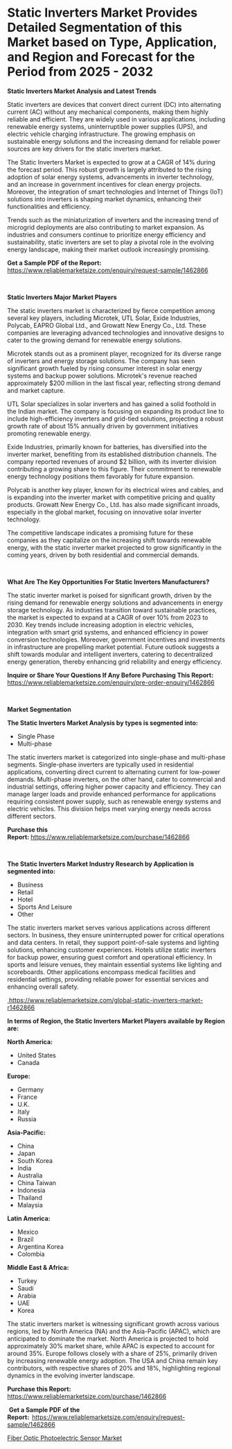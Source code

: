 <p><h1>Static Inverters Market Provides Detailed Segmentation of this Market based on Type, Application, and Region and Forecast for the Period from 2025 - 2032</h1></p><p><strong>Static Inverters Market Analysis and Latest Trends</strong></p>
<p><p>Static inverters are devices that convert direct current (DC) into alternating current (AC) without any mechanical components, making them highly reliable and efficient. They are widely used in various applications, including renewable energy systems, uninterruptible power supplies (UPS), and electric vehicle charging infrastructure. The growing emphasis on sustainable energy solutions and the increasing demand for reliable power sources are key drivers for the static inverters market.</p><p>The Static Inverters Market is expected to grow at a CAGR of 14% during the forecast period. This robust growth is largely attributed to the rising adoption of solar energy systems, advancements in inverter technology, and an increase in government incentives for clean energy projects. Moreover, the integration of smart technologies and Internet of Things (IoT) solutions into inverters is shaping market dynamics, enhancing their functionalities and efficiency.</p><p>Trends such as the miniaturization of inverters and the increasing trend of microgrid deployments are also contributing to market expansion. As industries and consumers continue to prioritize energy efficiency and sustainability, static inverters are set to play a pivotal role in the evolving energy landscape, making their market outlook increasingly promising.</p></p>
<p><strong>Get a Sample PDF of the Report:&nbsp;</strong> <a href="https://www.reliablemarketsize.com/enquiry/request-sample/1462866?utm_campaign=2295&utm_medium=2&utm_source=Github&utm_content=ia&utm_term=10022025&utm_id=static-inverters">https://www.reliablemarketsize.com/enquiry/request-sample/1462866</a></p>
<p>&nbsp;</p>
<p><strong>Static Inverters Major Market Players</strong></p>
<p><p>The static inverters market is characterized by fierce competition among several key players, including Microtek, UTL Solar, Exide Industries, Polycab, EAPRO Global Ltd., and Growatt New Energy Co., Ltd. These companies are leveraging advanced technologies and innovative designs to cater to the growing demand for renewable energy solutions.</p><p>Microtek stands out as a prominent player, recognized for its diverse range of inverters and energy storage solutions. The company has seen significant growth fueled by rising consumer interest in solar energy systems and backup power solutions. Microtek's revenue reached approximately $200 million in the last fiscal year, reflecting strong demand and market capture.</p><p>UTL Solar specializes in solar inverters and has gained a solid foothold in the Indian market. The company is focusing on expanding its product line to include high-efficiency inverters and grid-tied solutions, projecting a robust growth rate of about 15% annually driven by government initiatives promoting renewable energy.</p><p>Exide Industries, primarily known for batteries, has diversified into the inverter market, benefiting from its established distribution channels. The company reported revenues of around $2 billion, with its inverter division contributing a growing share to this figure. Their commitment to renewable energy technology positions them favorably for future expansion.</p><p>Polycab is another key player, known for its electrical wires and cables, and is expanding into the inverter market with competitive pricing and quality products. Growatt New Energy Co., Ltd. has also made significant inroads, especially in the global market, focusing on innovative solar inverter technology.</p><p>The competitive landscape indicates a promising future for these companies as they capitalize on the increasing shift towards renewable energy, with the static inverter market projected to grow significantly in the coming years, driven by both residential and commercial demands.</p></p>
<p>&nbsp;</p>
<p><strong>What Are The Key Opportunities For Static Inverters Manufacturers?</strong></p>
<p><p>The static inverter market is poised for significant growth, driven by the rising demand for renewable energy solutions and advancements in energy storage technology. As industries transition toward sustainable practices, the market is expected to expand at a CAGR of over 10% from 2023 to 2030. Key trends include increasing adoption in electric vehicles, integration with smart grid systems, and enhanced efficiency in power conversion technologies. Moreover, government incentives and investments in infrastructure are propelling market potential. Future outlook suggests a shift towards modular and intelligent inverters, catering to decentralized energy generation, thereby enhancing grid reliability and energy efficiency.</p></p>
<p><strong>Inquire or Share Your Questions If Any Before Purchasing This Report:</strong> <a href="https://www.reliablemarketsize.com/enquiry/pre-order-enquiry/1462866?utm_campaign=2295&utm_medium=2&utm_source=Github&utm_content=ia&utm_term=10022025&utm_id=static-inverters">https://www.reliablemarketsize.com/enquiry/pre-order-enquiry/1462866</a></p>
<p>&nbsp;</p>
<p><strong>Market Segmentation</strong></p>
<p><strong>The Static Inverters Market Analysis by types is segmented into:</strong></p>
<p><ul><li>Single Phase</li><li>Multi-phase</li></ul></p>
<p><p>The static inverters market is categorized into single-phase and multi-phase segments. Single-phase inverters are typically used in residential applications, converting direct current to alternating current for low-power demands. Multi-phase inverters, on the other hand, cater to commercial and industrial settings, offering higher power capacity and efficiency. They can manage larger loads and provide enhanced performance for applications requiring consistent power supply, such as renewable energy systems and electric vehicles. This division helps meet varying energy needs across different sectors.</p></p>
<p><strong>Purchase this Report:&nbsp;</strong><a href="https://www.reliablemarketsize.com/purchase/1462866?utm_campaign=2295&utm_medium=2&utm_source=Github&utm_content=ia&utm_term=10022025&utm_id=static-inverters">https://www.reliablemarketsize.com/purchase/1462866</a></p>
<p>&nbsp;</p>
<p><strong>The Static Inverters Market Industry Research by Application is segmented into:</strong></p>
<p><ul><li>Business</li><li>Retail</li><li>Hotel</li><li>Sports And Leisure</li><li>Other</li></ul></p>
<p><p>The static inverters market serves various applications across different sectors. In business, they ensure uninterrupted power for critical operations and data centers. In retail, they support point-of-sale systems and lighting solutions, enhancing customer experiences. Hotels utilize static inverters for backup power, ensuring guest comfort and operational efficiency. In sports and leisure venues, they maintain essential systems like lighting and scoreboards. Other applications encompass medical facilities and residential settings, providing reliable power for essential services and enhancing overall safety.</p></p>
<p><a href="https://www.reliablemarketsize.com/global-static-inverters-market-r1462866?utm_campaign=2295&utm_medium=2&utm_source=Github&utm_content=ia&utm_term=10022025&utm_id=static-inverters">&nbsp;https://www.reliablemarketsize.com/global-static-inverters-market-r1462866</a></p>
<p><strong>In terms of Region, the Static Inverters Market Players available by Region are:</strong></p>
<p>
    <p> <strong> North America: </strong>
        <ul>
            <li>United States</li>
            <li>Canada</li>
        </ul>
        </p> 
    <p> <strong> Europe: </strong>
        <ul>
            <li>Germany</li>
            <li>France</li>
            <li>U.K.</li>
            <li>Italy</li>
            <li>Russia</li>
        </ul>
        </p> 
    <p> <strong> Asia-Pacific: </strong>
        <ul>
            <li>China</li>
            <li>Japan</li>
            <li>South Korea</li>
            <li>India</li>
            <li>Australia</li>
            <li>China Taiwan</li>
            <li>Indonesia</li>
            <li>Thailand</li>
            <li>Malaysia</li>
        </ul>
        </p> 
    <p> <strong> Latin America: </strong>
        <ul>
            <li>Mexico</li>
            <li>Brazil</li>
            <li>Argentina Korea</li>
            <li>Colombia</li>
        </ul>
        </p> 
    <p> <strong> Middle East & Africa: </strong>
        <ul>
            <li>Turkey</li>
            <li>Saudi</li>
            <li>Arabia</li>
            <li>UAE</li>
            <li>Korea</li>
        </ul>
    </p>
    </p>
<p><p>The static inverters market is witnessing significant growth across various regions, led by North America (NA) and the Asia-Pacific (APAC), which are anticipated to dominate the market. North America is projected to hold approximately 30% market share, while APAC is expected to account for around 35%. Europe follows closely with a share of 25%, primarily driven by increasing renewable energy adoption. The USA and China remain key contributors, with respective shares of 20% and 18%, highlighting regional dynamics in the evolving inverter landscape.</p></p>
<p><strong>Purchase this Report: </strong><a href="https://www.reliablemarketsize.com/purchase/1462866?utm_campaign=2295&utm_medium=2&utm_source=Github&utm_content=ia&utm_term=10022025&utm_id=static-inverters">https://www.reliablemarketsize.com/purchase/1462866</a></p>
<p>&nbsp;<strong>Get a Sample PDF of the Report:&nbsp;&nbsp;</strong><a href="https://www.reliablemarketsize.com/enquiry/request-sample/1462866?utm_campaign=2295&utm_medium=2&utm_source=Github&utm_content=ia&utm_term=10022025&utm_id=static-inverters">https://www.reliablemarketsize.com/enquiry/request-sample/1462866</a></p>
<p><strong></strong></p>
<p><p><a href="https://github.com/arvelm4nthig/Market-Research-Report-List-1/blob/main/fiber-optic-photoelectric-sensor-market.md?utm_campaign=2295&utm_medium=2&utm_source=Github&utm_content=ia&utm_term=10022025&utm_id=static-inverters">Fiber Optic Photoelectric Sensor Market</a></p></p>